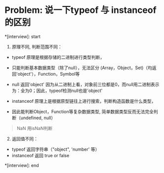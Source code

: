 # Problem: 说一下typeof 与 instanceof 的区别

*[interview]: start
1. 原理不同, 判断范围不同：
- typeof 原理是根据存储的二进制进行类型判断，
- 只能判断基本数据类型（除了null），无法区分 (Array，Object，Set)（均返回'object'），Function，Symbol等
- null 返回'object' 因为从二进制上看，对象前三位都是0，而null用二进制表示为：全为0；因此，typeof检测null也是'object'

- instanceof 原理上是根据原型链往上进行搜索，判断构造函数是什么类型，
- 因此能判断Object，Function等复杂数据类型, 简单数据类型反而无法完全判断（undefined, null）

> NaN 用isNaN判断

2. 返回值不同：
- typeof 返回字符串（"object", 'number' 等）
- instanceof 返回 true or false

*[interview]: end
